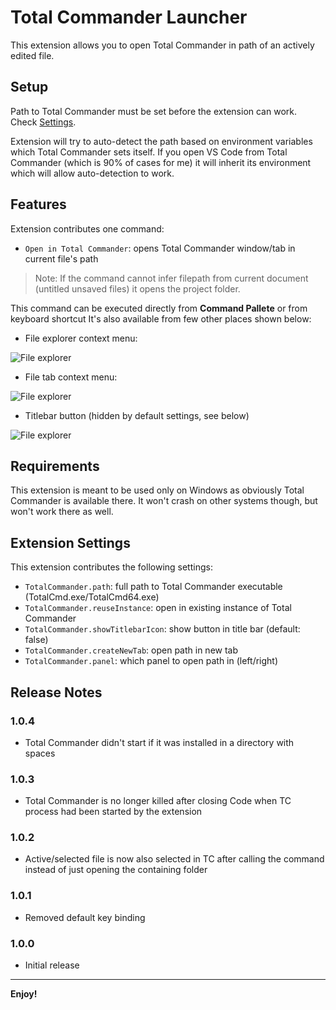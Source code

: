 # Total Commander Launcher

This extension allows you to open Total Commander in path of an actively edited file.

## Setup

Path to Total Commander must be set before the extension can work. Check [Settings](#Extension-Settings).

Extension will try to auto-detect the path based on environment variables which Total Commander sets itself. If you open VS Code from Total Commander (which is 90% of cases for me) it will inherit its environment which will allow auto-detection to work.

## Features

Extension contributes one command:

* `Open in Total Commander`: opens Total Commander window/tab in current file's path

> Note: If the command cannot infer filepath from current document (untitled unsaved files) it opens the project folder.

This command can be executed directly from **Command Pallete** or from keyboard shortcut
It's also available from few other places shown below:

* File explorer context menu:

![File explorer](images/file-explorer.png)

* File tab context menu:

![File explorer](images/file-tab.png)

* Titlebar button (hidden by default settings, see below)

![File explorer](images/titlebar.png)

## Requirements

This extension is meant to be used only on Windows as obviously Total Commander is available there. It won't crash on other systems though, but won't work there as well.

## Extension Settings

This extension contributes the following settings:

* `TotalCommander.path`: full path to Total Commander executable (TotalCmd.exe/TotalCmd64.exe)
* `TotalCommander.reuseInstance`: open in existing instance of Total Commander
* `TotalCommander.showTitlebarIcon`: show button in title bar (default: false)
* `TotalCommander.createNewTab`: open path in new tab
* `TotalCommander.panel`: which panel to open path in (left/right)

## Release Notes

### 1.0.4

- Total Commander didn't start if it was installed in a directory with spaces

### 1.0.3

- Total Commander is no longer killed after closing Code when TC process had been started by the extension

### 1.0.2

- Active/selected file is now also selected in TC after calling the command instead of just opening the containing folder

### 1.0.1

- Removed default key binding

### 1.0.0

- Initial release

---

**Enjoy!**

